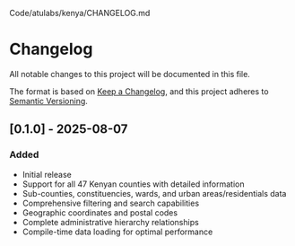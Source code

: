 Code/atulabs/kenya/CHANGELOG.md

# Changelog

All notable changes to this project will be documented in this file.

The format is based on [Keep a Changelog](https://keepachangelog.com/en/1.0.0/),
and this project adheres to [Semantic Versioning](https://semver.org/spec/v2.0.0.html).

## [0.1.0] - 2025-08-07

### Added

- Initial release
- Support for all 47 Kenyan counties with detailed information
- Sub-counties, constituencies, wards, and urban areas/residentials data
- Comprehensive filtering and search capabilities
- Geographic coordinates and postal codes
- Complete administrative hierarchy relationships
- Compile-time data loading for optimal performance
